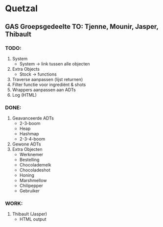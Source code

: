 # Quetzal
## GAS Groepsgedeelte TO: Tjenne, Mounir, Jasper, Thibault

### TODO:
1. System
    * System -> link tussen alle objecten
2. Extra Objects
    * Stock -> functions
3. Traverse aanpassen (lijst returnen)
4. Filter functie voor ingrediënt & shots
5. Wrappers aanpassen aan ADTs
6. Log (HTML)

### DONE:
1. Geavanceerde ADTs
    * 2-3-boom
    * Heap
    * Hashmap
    * 2-3-4-boom
2. Gewone ADTs
3. Extra Objecten
    * Werknemer
    * Bestelling
    * Chocolademelk
    * Chocoladeshot
    * Honing
    * Marshmellow
    * Chilipepper
    * Gebruiker
### WORK:
1. Thibault (Jasper)
    * HTML output
